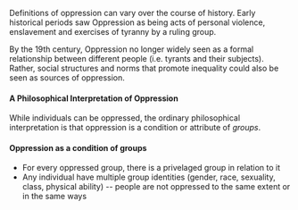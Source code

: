 Definitions of oppression can vary over the course of history. Early historical periods saw Oppression as being acts of personal violence, enslavement and exercises of tyranny by a ruling group.

By the 19th century, Oppression no longer widely seen as a formal relationship between different people (i.e. tyrants and their subjects). Rather, social structures and norms that promote inequality could also be seen as sources of oppression. 

#### A Philosophical Interpretation of Oppression
While individuals can be oppressed, the ordinary philosophical interpretation is that oppression is a condition or attribute of *groups*. 

#### Oppression as a condition of groups
- For every oppressed group, there is a privelaged group in relation to it 
- Any individual have multiple group identities (gender, race, sexuality, class, physical ability) -- people are not oppressed to the same extent or in the same ways